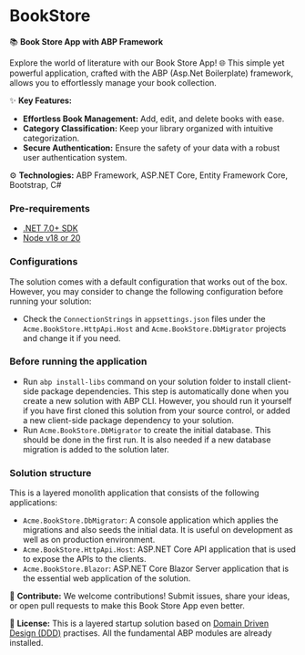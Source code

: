 # BookStore


📚 **Book Store App with ABP Framework**

Explore the world of literature with our Book Store App! 🌐 This simple yet powerful application, crafted with the ABP (Asp.Net Boilerplate) framework, allows you to effortlessly manage your book collection.

✨ **Key Features:**
- **Effortless Book Management:** Add, edit, and delete books with ease.
- **Category Classification:** Keep your library organized with intuitive categorization.
- **Secure Authentication:** Ensure the safety of your data with a robust user authentication system.

⚙️ **Technologies:**
ABP Framework, ASP.NET Core, Entity Framework Core, Bootstrap, C#

### Pre-requirements

* [.NET 7.0+ SDK](https://dotnet.microsoft.com/download/dotnet)
* [Node v18 or 20](https://nodejs.org/en)

### Configurations

The solution comes with a default configuration that works out of the box. However, you may consider to change the following configuration before running your solution:

* Check the `ConnectionStrings` in `appsettings.json` files under the `Acme.BookStore.HttpApi.Host` and `Acme.BookStore.DbMigrator` projects and change it if you need.

### Before running the application

* Run `abp install-libs` command on your solution folder to install client-side package dependencies. This step is automatically done when you create a new solution with ABP CLI. However, you should run it yourself if you have first cloned this solution from your source control, or added a new client-side package dependency to your solution.
* Run `Acme.BookStore.DbMigrator` to create the initial database. This should be done in the first run. It is also needed if a new database migration is added to the solution later.

### Solution structure

This is a layered monolith application that consists of the following applications:

* `Acme.BookStore.DbMigrator`: A console application which applies the migrations and also seeds the initial data. It is useful on development as well as on production environment.
* `Acme.BookStore.HttpApi.Host`: ASP.NET Core API application that is used to expose the APIs to the clients.
* `Acme.BookStore.Blazor`: ASP.NET Core Blazor Server application that is the essential web application of the solution.

🤝 **Contribute:**
We welcome contributions! Submit issues, share your ideas, or open pull requests to make this Book Store App even better.

📜 **License:**
This is a layered startup solution based on [Domain Driven Design (DDD)](https://docs.abp.io/en/abp/latest/Domain-Driven-Design) practises. All the fundamental ABP modules are already installed. 
